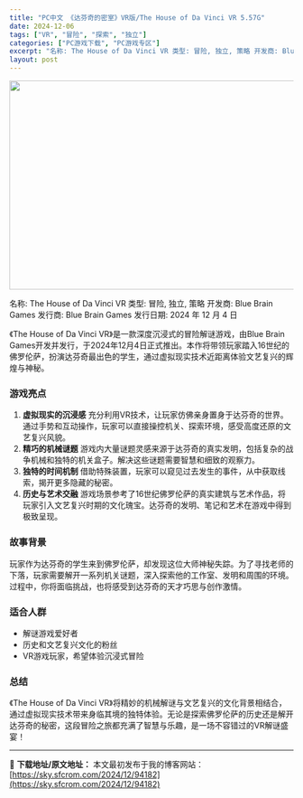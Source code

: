 ```yaml
---
title: "PC中文 《达芬奇的密室》VR版/The House of Da Vinci VR 5.57G"
date: 2024-12-06
tags: ["VR", "冒险", "探索", "独立"]
categories: ["PC游戏下载", "PC游戏专区"]
excerpt: "名称: The House of Da Vinci VR 类型: 冒险, 独立, 策略 开发商: Blue Brain Games 发行商: Blue Brain Games 发行日期: 2024 年 12 月 4 日 《The House of Da Vinci VR》是一款深度沉浸式的冒险解谜游&hellip;"
layout: post
---
```


<img class="aligncenter size-full wp-image-94183" src="https://sky.sfcrom.com/wp-content/uploads/2024/12/2024120602380979.webp" alt="" width="660" height="370" />

名称: The House of Da Vinci VR
类型: 冒险, 独立, 策略
开发商: Blue Brain Games
发行商: Blue Brain Games
发行日期: 2024 年 12 月 4 日

《The House of Da Vinci VR》是一款深度沉浸式的冒险解谜游戏，由Blue Brain Games开发并发行，于2024年12月4日正式推出。本作将带领玩家踏入16世纪的佛罗伦萨，扮演达芬奇最出色的学生，通过虚拟现实技术近距离体验文艺复兴的辉煌与神秘。
<h3><strong>游戏亮点</strong></h3>
<ol>
 	<li><strong>虚拟现实的沉浸感</strong>
充分利用VR技术，让玩家仿佛亲身置身于达芬奇的世界。通过手势和互动操作，玩家可以直接操控机关、探索环境，感受高度还原的文艺复兴风貌。</li>
 	<li><strong>精巧的机械谜题</strong>
游戏内大量谜题灵感来源于达芬奇的真实发明，包括复杂的战争机械和独特的机关盒子。解决这些谜题需要智慧和细致的观察力。</li>
 	<li><strong>独特的时间机制</strong>
借助特殊装置，玩家可以窥见过去发生的事件，从中获取线索，揭开更多隐藏的秘密。</li>
 	<li><strong>历史与艺术交融</strong>
游戏场景参考了16世纪佛罗伦萨的真实建筑与艺术作品，将玩家引入文艺复兴时期的文化瑰宝。达芬奇的发明、笔记和艺术在游戏中得到极致呈现。</li>
</ol>
<h3><strong>故事背景</strong></h3>
玩家作为达芬奇的学生来到佛罗伦萨，却发现这位大师神秘失踪。为了寻找老师的下落，玩家需要解开一系列机关谜题，深入探索他的工作室、发明和周围的环境。过程中，你将面临挑战，也将感受到达芬奇的天才巧思与创作激情。
<h3><strong>适合人群</strong></h3>
<ul>
 	<li>解谜游戏爱好者</li>
 	<li>历史和文艺复兴文化的粉丝</li>
 	<li>VR游戏玩家，希望体验沉浸式冒险</li>
</ul>
<h3><strong>总结</strong></h3>
《The House of Da Vinci VR》将精妙的机械解谜与文艺复兴的文化背景相结合，通过虚拟现实技术带来身临其境的独特体验。无论是探索佛罗伦萨的历史还是解开达芬奇的秘密，这段冒险之旅都充满了智慧与乐趣，是一场不容错过的VR解谜盛宴！

---
📖 **下载地址/原文地址：** 本文最初发布于我的博客网站：[https://sky.sfcrom.com/2024/12/94182](https://sky.sfcrom.com/2024/12/94182)

